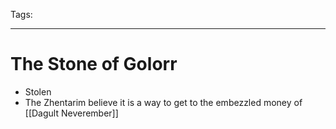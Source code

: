 Tags:

---

# The Stone of Golorr

- Stolen
- The Zhentarim believe it is a way to get to the embezzled money of [[Dagult Neverember]]
